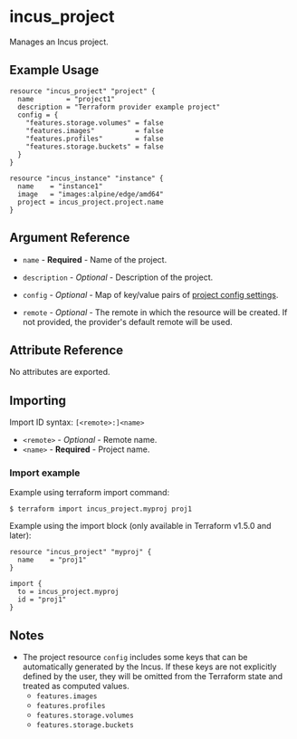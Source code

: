# incus_project

Manages an Incus project.

## Example Usage

```hcl
resource "incus_project" "project" {
  name        = "project1"
  description = "Terraform provider example project"
  config = {
    "features.storage.volumes" = false
    "features.images"          = false
    "features.profiles"        = false
    "features.storage.buckets" = false
  }
}

resource "incus_instance" "instance" {
  name    = "instance1"
  image   = "images:alpine/edge/amd64"
  project = incus_project.project.name
}
```

## Argument Reference

* `name` - **Required** - Name of the project.

* `description` - *Optional* - Description of the project.

* `config` - *Optional* - Map of key/value pairs of [project config settings](https://linuxcontainers.org/incus/docs/main/reference/projects/).

* `remote` - *Optional* - The remote in which the resource will be created. If
	not provided, the provider's default remote will be used.

## Attribute Reference

No attributes are exported.

## Importing

Import ID syntax: `[<remote>:]<name>`

* `<remote>` - *Optional* - Remote name.
* `<name>` - **Required** - Project name.

### Import example

Example using terraform import command:

```shell
$ terraform import incus_project.myproj proj1
```

Example using the import block (only available in Terraform v1.5.0 and later):

```hcl
resource "incus_project" "myproj" {
  name    = "proj1"
}

import {
  to = incus_project.myproj
  id = "proj1"
}
```

## Notes

* The project resource `config` includes some keys that can be automatically generated by the Incus.
  If these keys are not explicitly defined by the user, they will be omitted from the Terraform
  state and treated as computed values.
    - `features.images`
    - `features.profiles`
    - `features.storage.volumes`
    - `features.storage.buckets`

